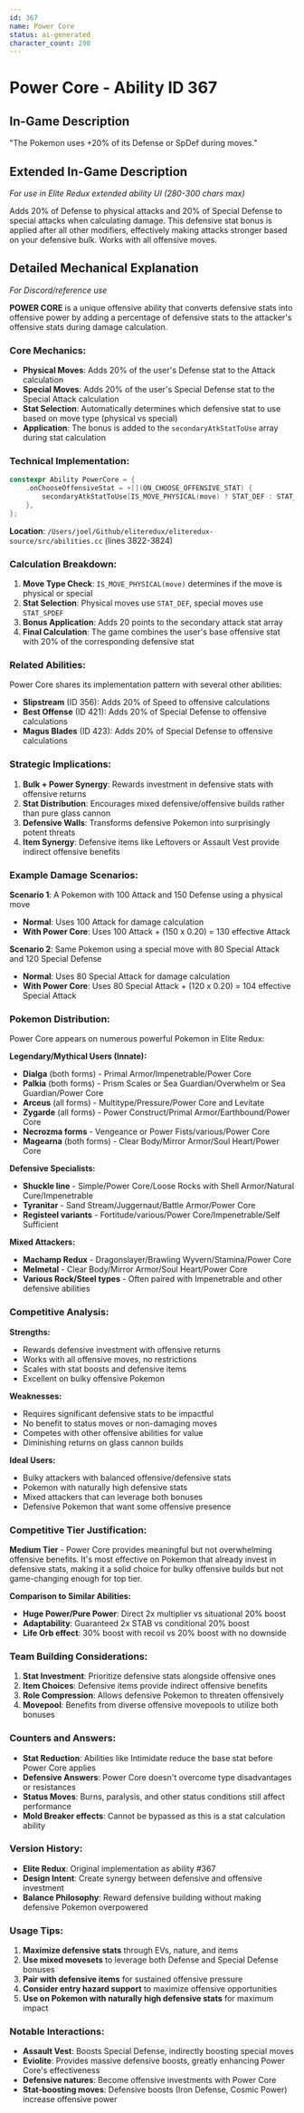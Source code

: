```yaml
---
id: 367
name: Power Core
status: ai-generated
character_count: 290
---
```


# Power Core - Ability ID 367

## In-Game Description
"The Pokemon uses +20% of its Defense or SpDef during moves."

## Extended In-Game Description
*For use in Elite Redux extended ability UI (280-300 chars max)*

Adds 20% of Defense to physical attacks and 20% of Special Defense to special attacks when calculating damage. This defensive stat bonus is applied after all other modifiers, effectively making attacks stronger based on your defensive bulk. Works with all offensive moves.

## Detailed Mechanical Explanation
*For Discord/reference use*

**POWER CORE** is a unique offensive ability that converts defensive stats into offensive power by adding a percentage of defensive stats to the attacker's offensive stats during damage calculation.

### Core Mechanics:
- **Physical Moves**: Adds 20% of the user's Defense stat to the Attack calculation
- **Special Moves**: Adds 20% of the user's Special Defense stat to the Special Attack calculation
- **Stat Selection**: Automatically determines which defensive stat to use based on move type (physical vs special)
- **Application**: The bonus is added to the `secondaryAtkStatToUse` array during stat calculation

### Technical Implementation:
```c
constexpr Ability PowerCore = {
    .onChooseOffensiveStat = +[](ON_CHOOSE_OFFENSIVE_STAT) { 
        secondaryAtkStatToUse[IS_MOVE_PHYSICAL(move) ? STAT_DEF : STAT_SPDEF] += 20; 
    },
};
```

**Location**: `/Users/joel/Github/eliteredux/eliteredux-source/src/abilities.cc` (lines 3822-3824)

### Calculation Breakdown:
1. **Move Type Check**: `IS_MOVE_PHYSICAL(move)` determines if the move is physical or special
2. **Stat Selection**: Physical moves use `STAT_DEF`, special moves use `STAT_SPDEF`
3. **Bonus Application**: Adds 20 points to the secondary attack stat array
4. **Final Calculation**: The game combines the user's base offensive stat with 20% of the corresponding defensive stat

### Related Abilities:
Power Core shares its implementation pattern with several other abilities:
- **Slipstream** (ID 356): Adds 20% of Speed to offensive calculations
- **Best Offense** (ID 421): Adds 20% of Special Defense to offensive calculations
- **Magus Blades** (ID 423): Adds 20% of Special Defense to offensive calculations

### Strategic Implications:
1. **Bulk + Power Synergy**: Rewards investment in defensive stats with offensive returns
2. **Stat Distribution**: Encourages mixed defensive/offensive builds rather than pure glass cannon
3. **Defensive Walls**: Transforms defensive Pokemon into surprisingly potent threats
4. **Item Synergy**: Defensive items like Leftovers or Assault Vest provide indirect offensive benefits

### Example Damage Scenarios:
**Scenario 1**: A Pokemon with 100 Attack and 150 Defense using a physical move
- **Normal**: Uses 100 Attack for damage calculation
- **With Power Core**: Uses 100 Attack + (150 x 0.20) = 130 effective Attack

**Scenario 2**: Same Pokemon using a special move with 80 Special Attack and 120 Special Defense
- **Normal**: Uses 80 Special Attack for damage calculation
- **With Power Core**: Uses 80 Special Attack + (120 x 0.20) = 104 effective Special Attack

### Pokemon Distribution:
Power Core appears on numerous powerful Pokemon in Elite Redux:

**Legendary/Mythical Users (Innate):**
- **Dialga** (both forms) - Primal Armor/Impenetrable/Power Core
- **Palkia** (both forms) - Prism Scales or Sea Guardian/Overwhelm or Sea Guardian/Power Core
- **Arceus** (all forms) - Multitype/Pressure/Power Core and Levitate
- **Zygarde** (all forms) - Power Construct/Primal Armor/Earthbound/Power Core
- **Necrozma forms** - Vengeance or Power Fists/various/Power Core
- **Magearna** (both forms) - Clear Body/Mirror Armor/Soul Heart/Power Core

**Defensive Specialists:**
- **Shuckle line** - Simple/Power Core/Loose Rocks with Shell Armor/Natural Cure/Impenetrable
- **Tyranitar** - Sand Stream/Juggernaut/Battle Armor/Power Core
- **Registeel variants** - Fortitude/various/Power Core/Impenetrable/Self Sufficient

**Mixed Attackers:**
- **Machamp Redux** - Dragonslayer/Brawling Wyvern/Stamina/Power Core
- **Melmetal** - Clear Body/Mirror Armor/Soul Heart/Power Core
- **Various Rock/Steel types** - Often paired with Impenetrable and other defensive abilities

### Competitive Analysis:
**Strengths:**
- Rewards defensive investment with offensive returns
- Works with all offensive moves, no restrictions
- Scales with stat boosts and defensive items
- Excellent on bulky offensive Pokemon

**Weaknesses:**
- Requires significant defensive stats to be impactful
- No benefit to status moves or non-damaging moves
- Competes with other offensive abilities for value
- Diminishing returns on glass cannon builds

**Ideal Users:**
- Bulky attackers with balanced offensive/defensive stats
- Pokemon with naturally high defensive stats
- Mixed attackers that can leverage both bonuses
- Defensive Pokemon that want some offensive presence

### Competitive Tier Justification:
**Medium Tier** - Power Core provides meaningful but not overwhelming offensive benefits. It's most effective on Pokemon that already invest in defensive stats, making it a solid choice for bulky offensive builds but not game-changing enough for top tier.

**Comparison to Similar Abilities:**
- **Huge Power/Pure Power**: Direct 2x multiplier vs situational 20% boost
- **Adaptability**: Guaranteed 2x STAB vs conditional 20% boost
- **Life Orb effect**: 30% boost with recoil vs 20% boost with no downside

### Team Building Considerations:
1. **Stat Investment**: Prioritize defensive stats alongside offensive ones
2. **Item Choices**: Defensive items provide indirect offensive benefits
3. **Role Compression**: Allows defensive Pokemon to threaten offensively
4. **Movepool**: Benefits from diverse offensive movepools to utilize both bonuses

### Counters and Answers:
- **Stat Reduction**: Abilities like Intimidate reduce the base stat before Power Core applies
- **Defensive Answers**: Power Core doesn't overcome type disadvantages or resistances
- **Status Moves**: Burns, paralysis, and other status conditions still affect performance
- **Mold Breaker effects**: Cannot be bypassed as this is a stat calculation ability

### Version History:
- **Elite Redux**: Original implementation as ability #367
- **Design Intent**: Create synergy between defensive and offensive investment
- **Balance Philosophy**: Reward defensive building without making defensive Pokemon overpowered

### Usage Tips:
1. **Maximize defensive stats** through EVs, nature, and items
2. **Use mixed movesets** to leverage both Defense and Special Defense bonuses
3. **Pair with defensive items** for sustained offensive pressure
4. **Consider entry hazard support** to maximize offensive opportunities
5. **Use on Pokemon with naturally high defensive stats** for maximum impact

### Notable Interactions:
- **Assault Vest**: Boosts Special Defense, indirectly boosting special moves
- **Eviolite**: Provides massive defensive boosts, greatly enhancing Power Core's effectiveness
- **Defensive natures**: Become offensive investments with Power Core
- **Stat-boosting moves**: Defensive boosts (Iron Defense, Cosmic Power) increase offensive power